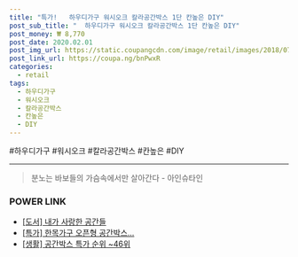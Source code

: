 ```yaml
--- 
title: "특가!   하우디가구 워시오크 칼라공간박스 1단 칸높은 DIY" 
post_sub_title: "  하우디가구 워시오크 칼라공간박스 1단 칸높은 DIY" 
post_money: ₩ 8,770 
post_date: 2020.02.01 
post_img_url: https://static.coupangcdn.com/image/retail/images/2018/07/13/15/6/ff01e03d-313d-4a61-96d7-1d39f391d300.jpg 
post_link_url: https://coupa.ng/bnPwxR 
categories: 
  - retail 
tags: 
  - 하우디가구 
  - 워시오크 
  - 칼라공간박스 
  - 칸높은 
  - DIY 
--- 
```

  #하우디가구 #워시오크 #칼라공간박스 #칸높은 #DIY 
<hr> 

> 분노는 바보들의 가슴속에서만 살아간다 - 아인슈타인 


### POWER LINK

* <a href="https://blog.naver.com/an0733/221788623285" target="_blank">[도서] 내가 사랑한 공간들</a>
* <a href="https://blog.naver.com/santokki14/221792390169" target="_blank">[특가] 한목가구 오픈형 공간박스...</a>
* <a href="https://blog.naver.com/sakai111/221792236652" target="_blank"> [생활] 공간박스 특가 순위 ~46위</a>
